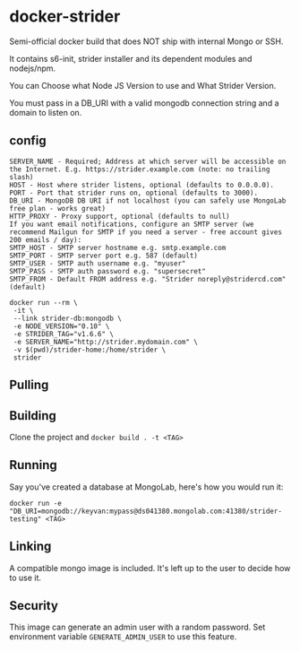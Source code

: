# docker-strider

Semi-official docker build that does NOT ship with internal Mongo or SSH.

It contains s6-init, strider installer and its dependent modules and nodejs/npm.

You can Choose what Node JS Version to use and What Strider Version.

You must pass in a DB_URI with a valid mongodb connection string and a domain to listen on.

## config

    SERVER_NAME - Required; Address at which server will be accessible on the Internet. E.g. https://strider.example.com (note: no trailing slash)
    HOST - Host where strider listens, optional (defaults to 0.0.0.0).
    PORT - Port that strider runs on, optional (defaults to 3000).
    DB_URI - MongoDB DB URI if not localhost (you can safely use MongoLab free plan - works great)
    HTTP_PROXY - Proxy support, optional (defaults to null)
    If you want email notifications, configure an SMTP server (we recommend Mailgun for SMTP if you need a server - free account gives 200 emails / day):
    SMTP_HOST - SMTP server hostname e.g. smtp.example.com
    SMTP_PORT - SMTP server port e.g. 587 (default)
    SMTP_USER - SMTP auth username e.g. "myuser"
    SMTP_PASS - SMTP auth password e.g. "supersecret"
    SMTP_FROM - Default FROM address e.g. "Strider noreply@stridercd.com" (default)

    docker run --rm \
     -it \
     --link strider-db:mongodb \
     -e NODE_VERSION="0.10" \
     -e STRIDER_TAG="v1.6.6" \ 
     -e SERVER_NAME="http://strider.mydomain.com" \
     -v $(pwd)/strider-home:/home/strider \
     strider


## Pulling


## Building

Clone the project and `docker build . -t <TAG>`

## Running

Say you've created a database at MongoLab, here's how you would run it:

`docker run -e "DB_URI=mongodb://keyvan:mypass@ds041380.mongolab.com:41380/strider-testing" <TAG>`

## Linking

A compatible mongo image is included. It's left up to the user to decide how to use it.

## Security

This image can generate an admin user with a random password. Set environment variable `GENERATE_ADMIN_USER` to use this feature.
